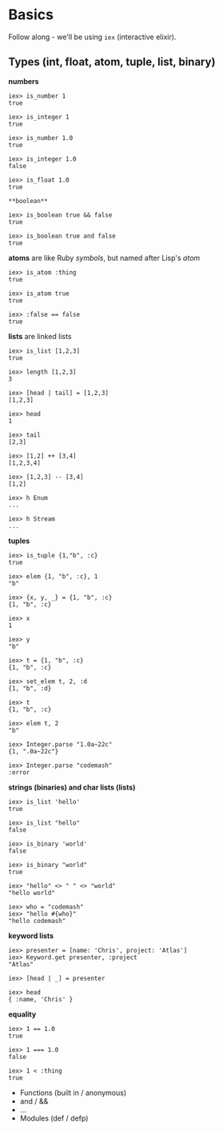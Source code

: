 # Basics

Follow along - we'll be using `iex` (interactive elixir).

## Types (int, float, atom, tuple, list, binary)

**numbers**

```
iex> is_number 1
true

iex> is_integer 1
true

iex> is_number 1.0
true

iex> is_integer 1.0
false

iex> is_float 1.0
true

**boolean**

iex> is_boolean true && false
true

iex> is_boolean true and false
true
```

**atoms** are like Ruby *symbols*, but named after Lisp's *atom*

```
iex> is_atom :thing
true

iex> is_atom true
true

iex> :false == false
true
```

**lists** are linked lists
```
iex> is_list [1,2,3]
true

iex> length [1,2,3]
3

iex> [head | tail] = [1,2,3]
[1,2,3]

iex> head
1

iex> tail
[2,3]

iex> [1,2] ++ [3,4]
[1,2,3,4]

iex> [1,2,3] -- [3,4]
[1,2]

iex> h Enum
...

iex> h Stream
...
```

**tuples**
```
iex> is_tuple {1,"b", :c}
true

iex> elem {1, "b", :c}, 1
"b"

iex> {x, y, _} = {1, "b", :c}
{1, "b", :c}

iex> x
1

iex> y
"b"

iex> t = {1, "b", :c}
{1, "b", :c}

iex> set_elem t, 2, :d
{1, "b", :d}

iex> t
{1, "b", :c}

iex> elem t, 2
"b"

iex> Integer.parse "1.0a~22c"
{1, ".0a~22c"}

iex> Integer.parse "codemash"
:error
```

**strings (binaries) and char lists (lists)**
```
iex> is_list 'hello'
true

iex> is_list "hello"
false

iex> is_binary 'world'
false

iex> is_binary "world"
true

iex> "hello" <> " " <> "world"
"hello world"

iex> who = "codemash"
iex> "hello #{who}"
"hello codemash"
```

**keyword lists**
```
iex> presenter = [name: 'Chris', project: 'Atlas']
iex> Keyword.get presenter, :project
"Atlas"

iex> [head | _] = presenter

iex> head
{ :name, 'Chris' }
```

**equality**

```
iex> 1 == 1.0
true

iex> 1 === 1.0
false

iex> 1 < :thing
true
```

- Functions (built in / anonymous)
- and / &&
- ...
- Modules (def / defp)
